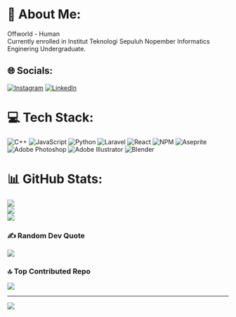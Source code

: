# 💫 About Me:
Offworld - Human<br>Currently enrolled in Institut Teknologi Sepuluh Nopember Informatics Enginering Undergraduate.


## 🌐 Socials:
[![Instagram](https://img.shields.io/badge/Instagram-%23E4405F.svg?logo=Instagram&logoColor=white)](https://instagram.com/@rahmad.bisma) [![LinkedIn](https://img.shields.io/badge/LinkedIn-%230077B5.svg?logo=linkedin&logoColor=white)](https://linkedin.com/in/rahmadbisma) 

# 💻 Tech Stack:
![C++](https://img.shields.io/badge/c++-%2300599C.svg?style=flat&logo=c%2B%2B&logoColor=white) ![JavaScript](https://img.shields.io/badge/javascript-%23323330.svg?style=flat&logo=javascript&logoColor=%23F7DF1E) ![Python](https://img.shields.io/badge/python-3670A0?style=flat&logo=python&logoColor=ffdd54) ![Laravel](https://img.shields.io/badge/laravel-%23FF2D20.svg?style=flat&logo=laravel&logoColor=white) ![React](https://img.shields.io/badge/react-%2320232a.svg?style=flat&logo=react&logoColor=%2361DAFB) ![NPM](https://img.shields.io/badge/NPM-%23CB3837.svg?style=flat&logo=npm&logoColor=white) ![Aseprite](https://img.shields.io/badge/Aseprite-FFFFFF?style=flat&logo=Aseprite&logoColor=#7D929E) ![Adobe Photoshop](https://img.shields.io/badge/adobe%20photoshop-%2331A8FF.svg?style=flat&logo=adobe%20photoshop&logoColor=white) ![Adobe Illustrator](https://img.shields.io/badge/adobe%20illustrator-%23FF9A00.svg?style=flat&logo=adobe%20illustrator&logoColor=white) ![Blender](https://img.shields.io/badge/blender-%23F5792A.svg?style=flat&logo=blender&logoColor=white)
# 📊 GitHub Stats:
![](https://github-readme-stats.vercel.app/api?username=rahmadupi&theme=dark&hide_border=false&include_all_commits=true&count_private=true)<br/>
![](https://github-readme-streak-stats.herokuapp.com/?user=rahmadupi&theme=dark&hide_border=false)<br/>
![](https://github-readme-stats.vercel.app/api/top-langs/?username=rahmadupi&theme=dark&hide_border=false&include_all_commits=true&count_private=true&layout=compact)

### ✍️ Random Dev Quote
![](https://quotes-github-readme.vercel.app/api?type=horizontal&theme=radical)

### 🔝 Top Contributed Repo
![](https://github-contributor-stats.vercel.app/api?username=rahmadupi&limit=5&theme=dark&combine_all_yearly_contributions=true)

---
[![](https://visitcount.itsvg.in/api?id=rahmadupi&icon=0&color=0)](https://visitcount.itsvg.in)

<!-- Proudly created with GPRM ( https://gprm.itsvg.in ) -->
